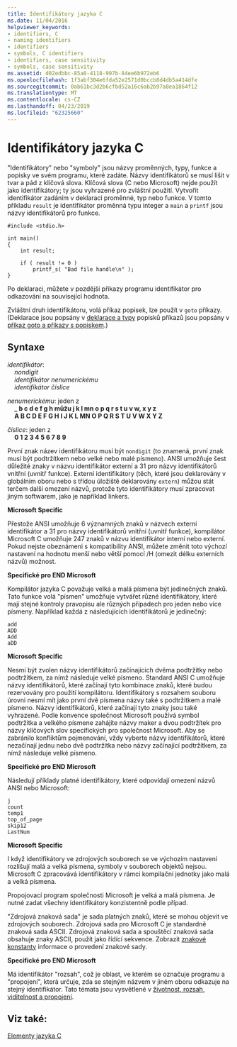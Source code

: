 ```yaml
---
title: Identifikátory jazyka C
ms.date: 11/04/2016
helpviewer_keywords:
- identifiers, C
- naming identifiers
- identifiers
- symbols, C identifiers
- identifiers, case sensitivity
- symbols, case sensitivity
ms.assetid: d02edbbc-85a0-4118-997b-84ee6b972eb6
ms.openlocfilehash: 1f3abf304e6fda52e2571d0bccb8d4db5a414dfe
ms.sourcegitcommit: 0ab61bc3d2b6cfbd52a16c6ab2b97a8ea1864f12
ms.translationtype: MT
ms.contentlocale: cs-CZ
ms.lasthandoff: 04/23/2019
ms.locfileid: "62325660"
---
```

# <a name="c-identifiers"></a>Identifikátory jazyka C

"Identifikátory" nebo "symboly" jsou názvy proměnných, typy, funkce a popisky ve svém programu, které zadáte. Názvy identifikátorů se musí lišit v tvar a pád z klíčová slova. Klíčová slova (C nebo Microsoft) nejde použít jako identifikátory; ty jsou vyhrazené pro zvláštní použití. Vytvořit identifikátor zadáním v deklaraci proměnné, typ nebo funkce. V tomto příkladu `result` je identifikátor proměnná typu integer a `main` a `printf` jsou názvy identifikátorů pro funkce.

```
#include <stdio.h>

int main()
{
    int result;

    if ( result != 0 )
        printf_s( "Bad file handle\n" );
}
```

Po deklaraci, můžete v pozdější příkazy programu identifikátor pro odkazování na související hodnota.

Zvláštní druh identifikátoru, volá příkaz popisek, lze použít v `goto` příkazy. (Deklarace jsou popsány v [deklarace a typy](../c-language/declarations-and-types.md) popisků příkazů jsou popsány v [příkaz goto a příkazy s popiskem](../c-language/goto-and-labeled-statements-c.md).)

## <a name="syntax"></a>Syntaxe

*identifikátor*:<br/>
&nbsp;&nbsp;&nbsp;&nbsp;*nondigit*<br/>
&nbsp;&nbsp;&nbsp;&nbsp;*identifikátor* *nenumerickému*<br/>
&nbsp;&nbsp;&nbsp;&nbsp;*identifikátor* *číslice*

*nenumerickému*: jeden z<br/>
&nbsp;&nbsp;&nbsp;&nbsp;**_ b c d e f g h můžu j k l mn o p q r s t u v w, x y z**<br/>
&nbsp;&nbsp;&nbsp;&nbsp;**A B C D E F G H I J K L MN O P Q R S T U V W X Y Z**

*číslice*: jeden z<br/>
&nbsp;&nbsp;&nbsp;&nbsp;**0 1 2 3 4 5 6 7 8 9**

První znak název identifikátoru musí být `nondigit` (to znamená, první znak musí být podtržítkem nebo velké nebo malé písmeno). ANSI umožňuje šest důležité znaky v názvu identifikátor externí a 31 pro názvy identifikátorů vnitřní (uvnitř funkce). Externí identifikátory (těch, které jsou deklarovány v globálním oboru nebo s třídou úložiště deklarovány `extern`) můžou stát terčem další omezení názvů, protože tyto identifikátory musí zpracovat jiným softwarem, jako je například linkers.

**Microsoft Specific**

Přestože ANSI umožňuje 6 významných znaků v názvech externí identifikátor a 31 pro názvy identifikátorů vnitřní (uvnitř funkce), kompilátor Microsoft C umožňuje 247 znaků v názvu identifikátor interní nebo externí. Pokud nejste obeznámeni s kompatibility ANSI, můžete změnit toto výchozí nastavení na hodnotu menší nebo větší pomocí /H (omezit délku externích názvů) možnost.

**Specifické pro END Microsoft**

Kompilátor jazyka C považuje velká a malá písmena být jedinečných znaků. Tato funkce volá "písmen" umožňuje vytvářet různé identifikátory, které mají stejné kontroly pravopisu ale různých případech pro jeden nebo více písmeny. Například každá z následujících identifikátorů je jedinečný:

```
add
ADD
Add
aDD
```

**Microsoft Specific**

Nesmí být zvolen názvy identifikátorů začínajících dvěma podtržítky nebo podtržítkem, za nímž následuje velké písmeno. Standard ANSI C umožňuje názvy identifikátorů, které začínají tyto kombinace znaků, které budou rezervovány pro použití kompilátoru. Identifikátory s rozsahem souboru úrovni nesmí mít jako první dvě písmena názvy také s podtržítkem a malé písmeno. Názvy identifikátorů, které začínají tyto znaky jsou také vyhrazené. Podle konvence společnost Microsoft používá symbol podtržítka a velkého písmene zahájíte názvy maker a dvou podtržítek pro názvy klíčových slov specifických pro společnost Microsoft. Aby se zabránilo konfliktům pojmenování, vždy vyberte názvy identifikátorů, které nezačínají jednu nebo dvě podtržítka nebo názvy začínající podtržítkem, za nímž následuje velké písmeno.

**Specifické pro END Microsoft**

Následují příklady platné identifikátory, které odpovídají omezení názvů ANSI nebo Microsoft:

```
j
count
temp1
top_of_page
skip12
LastNum
```

**Microsoft Specific**

I když identifikátory ve zdrojových souborech se ve výchozím nastavení rozlišují malá a velká písmena, symboly v souborech objektů nejsou. Microsoft C zpracovává identifikátory v rámci kompilační jednotky jako malá a velká písmena.

Propojovací program společnosti Microsoft je velká a malá písmena. Je nutné zadat všechny identifikátory konzistentně podle případ.

"Zdrojová znaková sada" je sada platných znaků, které se mohou objevit ve zdrojových souborech. Zdrojová sada pro Microsoft C je standardně znaková sada ASCII. Zdrojová znaková sada a spouštěcí znaková sada obsahuje znaky ASCII, použít jako řídící sekvence. Zobrazit [znakové konstanty](../c-language/c-character-constants.md) informace o provedení znakové sady.

**Specifické pro END Microsoft**

Má identifikátor "rozsah", což je oblast, ve kterém se označuje programu a "propojení", která určuje, zda se stejným názvem v jiném oboru odkazuje na stejný identifikátor. Tato témata jsou vysvětlené v [životnost, rozsah, viditelnost a propojení](../c-language/lifetime-scope-visibility-and-linkage.md).

## <a name="see-also"></a>Viz také:

[Elementy jazyka C](../c-language/elements-of-c.md)

